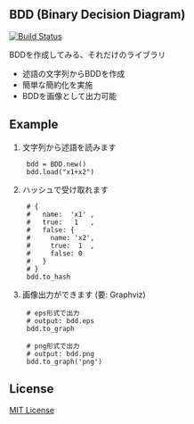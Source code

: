 ## BDD (Binary Decision Diagram)

[![Build Status](https://travis-ci.org/hidez8891/ruby-bdd.png)](https://travis-ci.org/hidez8891/ruby-bdd)

BDDを作成してみる、それだけのライブラリ

* 述語の文字列からBDDを作成
* 簡単な簡約化を実施
* BDDを画像として出力可能

## Example

1. 文字列から述語を読みます

        bdd = BDD.new()
        bdd.load("x1+x2")

2. ハッシュで受け取れます

        # {
        #   name:  'x1' ,
        #   true:   1   ,
        #   false: {
        #     name: 'x2',
        #     true:  1  ,
        #     false: 0
        #   }
        # }
        bdd.to_hash

3. 画像出力ができます (要: Graphviz)

        # eps形式で出力
        # output: bdd.eps
        bdd.to_graph
        
        # png形式で出力
        # output: bdd.png
        bdd.to_graph('png')

## License

[MIT License](http://www.opensource.org/licenses/MIT)
